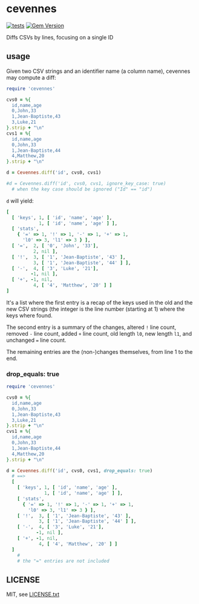 
# cevennes

[![tests](https://github.com/jmettraux/cevennes/workflows/test/badge.svg)](https://github.com/jmettraux/cevennes/actions)
[![Gem Version](https://badge.fury.io/rb/cevennes.svg)](http://badge.fury.io/rb/cevennes)

Diffs CSVs by lines, focusing on a single ID


## usage

Given two CSV strings and an identifier name (a column name), cevennes may compute a diff:
```ruby
require 'cevennes'

cvs0 = %{
  id,name,age
  0,John,33
  1,Jean-Baptiste,43
  3,Luke,21
}.strip + "\n"
cvs1 = %{
  id,name,age
  0,John,33
  1,Jean-Baptiste,44
  4,Matthew,20
}.strip + "\n"

d = Cevennes.diff('id', cvs0, cvs1)

#d = Cevennes.diff('id', cvs0, cvs1, ignore_key_case: true)
  # when the key case should be ignored ("Id" == "id")
```

`d` will yield:
```ruby
[
  [ 'keys', 1, [ 'id', 'name', 'age' ],
            1, [ 'id', 'name', 'age' ] ],
  [ 'stats',
    { '=' => 1, '!' => 1, '-' => 1, '+' => 1,
      'l0' => 3, 'l1' => 3 } ],
  [ '=',  2, [ '0', 'John', '33'],
          2, nil ],
  [ '!',  3, [ '1', 'Jean-Baptiste', '43' ],
          3, [ '1', 'Jean-Baptiste', '44' ] ],
  [ '-',  4, [ '3', 'Luke', '21'],
         -1, nil ],
  [ '+', -1, nil,
          4, [ '4', 'Matthew', '20' ] ]
]
```
It's a list where the first entry is a recap of the keys used in the old and the new CSV strings (the integer is the line number (starting at 1) where the keys where found.

The second entry is a summary of the changes, altered `!` line count, removed `-` line count, added `+` line count, old length `l0`, new length `l1`, and unchanged `=` line count.

The remaining entries are the (non-)changes themselves, from line 1 to the end.


### drop_equals: true

```ruby
require 'cevennes'

cvs0 = %{
  id,name,age
  0,John,33
  1,Jean-Baptiste,43
  3,Luke,21
}.strip + "\n"
cvs1 = %{
  id,name,age
  0,John,33
  1,Jean-Baptiste,44
  4,Matthew,20
}.strip + "\n"

d = Cevennes.diff('id', cvs0, cvs1, drop_equals: true)
  # ==>
  [
    [ 'keys', 1, [ 'id', 'name', 'age' ],
              1, [ 'id', 'name', 'age' ] ],
    [ 'stats',
      { '=' => 1, '!' => 1, '-' => 1, '+' => 1,
        'l0' => 3, 'l1' => 3 } ],
    [ '!',  3, [ '1', 'Jean-Baptiste', '43' ],
            3, [ '1', 'Jean-Baptiste', '44' ] ],
    [ '-',  4, [ '3', 'Luke', '21'],
           -1, nil ],
    [ '+', -1, nil,
            4, [ '4', 'Matthew', '20' ] ]
  ]
    #
    # the "=" entries are not included
```


## LICENSE

MIT, see [LICENSE.txt](LICENSE.txt)

